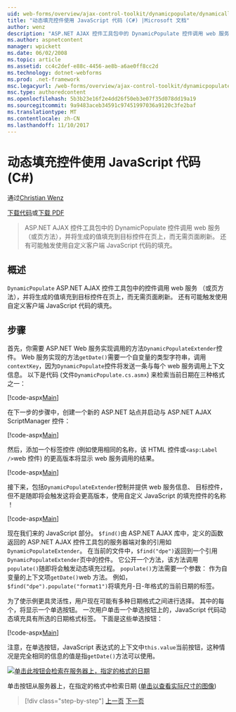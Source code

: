 ```yaml
---
uid: web-forms/overview/ajax-control-toolkit/dynamicpopulate/dynamically-populating-a-control-using-javascript-code-cs
title: "动态填充控件使用 JavaScript 代码 (C#) |Microsoft 文档"
author: wenz
description: "ASP.NET AJAX 控件工具包中的 DynamicPopulate 控件调用 web 服务 （或页方法），并将生成的值填充到 t 上的目标控件..."
ms.author: aspnetcontent
manager: wpickett
ms.date: 06/02/2008
ms.topic: article
ms.assetid: cc4c2def-e88c-4456-ae8b-a6ae0ff8cc2d
ms.technology: dotnet-webforms
ms.prod: .net-framework
msc.legacyurl: /web-forms/overview/ajax-control-toolkit/dynamicpopulate/dynamically-populating-a-control-using-javascript-code-cs
msc.type: authoredcontent
ms.openlocfilehash: 5b3b23e16f2e4dd26f50eb3e07f35d078dd19a19
ms.sourcegitcommit: 9a9483aceb34591c97451997036a9120c3fe2baf
ms.translationtype: MT
ms.contentlocale: zh-CN
ms.lasthandoff: 11/10/2017
---
```

<a name="dynamically-populating-a-control-using-javascript-code-c"></a>动态填充控件使用 JavaScript 代码 (C#)
====================
通过[Christian Wenz](https://github.com/wenz)

[下载代码](http://download.microsoft.com/download/d/8/f/d8f2f6f9-1b7c-46ad-9252-e1fc81bdea3e/dynamicpopulate1.cs.zip)或[下载 PDF](http://download.microsoft.com/download/b/6/a/b6ae89ee-df69-4c87-9bfb-ad1eb2b23373/dynamicpopulate1CS.pdf)

> ASP.NET AJAX 控件工具包中的 DynamicPopulate 控件调用 web 服务 （或页方法），并将生成的值填充到目标控件在页上，而无需页面刷新。 还有可能触发使用自定义客户端 JavaScript 代码的填充。


## <a name="overview"></a>概述

`DynamicPopulate` ASP.NET AJAX 控件工具包中的控件调用 web 服务 （或页方法），并将生成的值填充到目标控件在页上，而无需页面刷新。 还有可能触发使用自定义客户端 JavaScript 代码的填充。

## <a name="steps"></a>步骤

首先，你需要 ASP.NET Web 服务实现调用的方法`DynamicPopulateExtender`控件。 Web 服务实现的方法`getDate()`需要一个自变量的类型字符串，调用`contextKey`，因为`DynamicPopulate`控件将发送一条与每个 web 服务调用上下文信息。 以下是代码 (文件`DynamicPopulate.cs.asmx`) 来检索当前日期在三种格式之一：

[!code-aspx[Main](dynamically-populating-a-control-using-javascript-code-cs/samples/sample1.aspx)]

在下一步的步骤中，创建一个新的 ASP.NET 站点并启动与 ASP.NET AJAX ScriptManager 控件：

[!code-aspx[Main](dynamically-populating-a-control-using-javascript-code-cs/samples/sample2.aspx)]

然后，添加一个标签控件 (例如使用相同的名称，该 HTML 控件或`<asp:Label />`web 控件) 的更高版本将显示 web 服务调用的结果。

[!code-aspx[Main](dynamically-populating-a-control-using-javascript-code-cs/samples/sample3.aspx)]

接下来，包括`DynamicPopulateExtender`控制并提供 web 服务信息、 目标控件，但不是随即将会触发这将会更高版本，使用自定义 JavaScript 的填充控件的名称 ！

[!code-aspx[Main](dynamically-populating-a-control-using-javascript-code-cs/samples/sample4.aspx)]

现在我们来的 JavaScript 部分。 `$find()`由 ASP.NET AJAX 库中，定义的函数返回的 ASP.NET AJAX 控件工具包的服务器端对象的引用如`DynamicPopulateExtender`。 在当前的文件中，`$find("dpe")`返回到一个引用`DynamicPopulateExtender`页中的控件。 它公开一个方法，该方法调用`populate()`随即将会触发动态填充过程。 `populate()`方法需要一个参数： 作为自变量的上下文项`getDate()`web 方法。 例如，`$find("dpe").populate("format1")`将填充月-日-年格式的当前日期的标签。

为了使示例更具灵活性，用户现在可能有多种日期格式之间进行选择。 其中的每个，将显示一个单选按钮。 一次用户单击一个单选按钮上的，JavaScript 代码动态填充具有所选的日期格式标签。 下面是这些单选按钮：

[!code-aspx[Main](dynamically-populating-a-control-using-javascript-code-cs/samples/sample5.aspx)]

注意，在单选按钮，JavaScript 表达式的上下文中`this.value`当前按钮，这种情况是完全相同的信息的值是指`getDate()`方法可以使用。


[![单击此按钮会检索在服务器上，指定的格式的日期](dynamically-populating-a-control-using-javascript-code-cs/_static/image2.png)](dynamically-populating-a-control-using-javascript-code-cs/_static/image1.png)

单击按钮从服务器上，在指定的格式中检索日期 ([单击以查看实际尺寸的图像](dynamically-populating-a-control-using-javascript-code-cs/_static/image3.png))

>[!div class="step-by-step"]
[上一页](dynamically-populating-a-control-cs.md)
[下一页](using-dynamicpopulate-with-a-user-control-and-javascript-cs.md)
